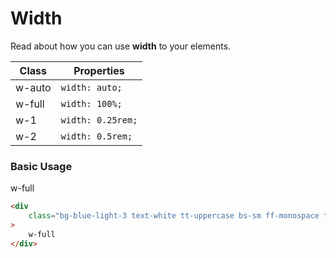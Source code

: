 # Width

Read about how you can use **width** to your elements.

| Class  | Properties        |
| ------ | ----------------- |
| w-auto | `width: auto;`    |
| w-full | `width: 100%;`    |
| w-1    | `width: 0.25rem;` |
| w-2    | `width: 0.5rem;`  |

### Basic Usage

<div class="bg-blue-light-3 text-white tt-uppercase bs-sm ff-monospace text-center br-lg w-full">
    w-full
</div>

```html
<div
    class="bg-blue-light-3 text-white tt-uppercase bs-sm ff-monospace text-center br-lg w-full"
>
    w-full
</div>
```
